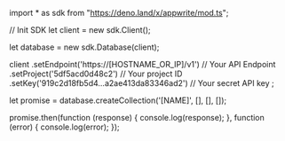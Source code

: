 import * as sdk from "https://deno.land/x/appwrite/mod.ts";

// Init SDK
let client = new sdk.Client();

let database = new sdk.Database(client);

client
    .setEndpoint('https://[HOSTNAME_OR_IP]/v1') // Your API Endpoint
    .setProject('5df5acd0d48c2') // Your project ID
    .setKey('919c2d18fb5d4...a2ae413da83346ad2') // Your secret API key
;


let promise = database.createCollection('[NAME]', [], [], []);

promise.then(function (response) {
    console.log(response);
}, function (error) {
    console.log(error);
});